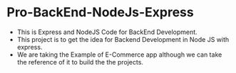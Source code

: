 # Pro-BackEnd-NodeJs-Express

- This is Express and NodeJS Code for BackEnd Development.
- This project is to get the idea for Backend Development in Node JS with express.
- We are taking the Example of E-Commerce app although we can take the reference of it to build the the projects.
